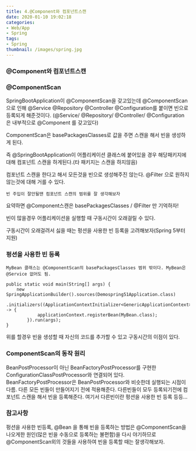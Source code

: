 ```yaml
---
title: 4.@Component와 컴포넌트스캔
date: 2020-01-10 19:02:18
categories:
- Web/App
- Spring
tags:
- Spring
thumbnail: /images/spring.jpg
---
```

### @Component와 컴포넌트스캔

### @ComponentScan
SpringBootApplication이 @ComponentScan을 갖고있는데 @ComponentScan으로 인해 @Service @Repository @Controller @Configuration를 붙이면 빈으로 등록되게 해준것이다.
(@Service/ @Repository/ @Controller/ @Configuration 은 내부적으로 @Component 를 갖고있다)

ComponentScan은 basePackagesClasses로 값을 주면 스캔을 해서 빈을 생성하게 된다.

즉 @SpringBootApplication이 어플리케이션 클래스에 붙어있을 경우 해당패키지에 대해 컴포넌트 스캔을 하게된다.(타 패키지는 스캔을 하지않음)

컴포넌트 스캔을 한다고 해서 모든것을 빈으로 생성해주진 않는다. @Filter 으로 원하지 않는것에 대해 거를 수 있다.

`빈 주입이 잘안될땐 컴포넌트 스캔의 범위를 잘 생각해보자`

요약하면 @Component스캔은 basePackagesClasses /  @Filter 만 기억하자!

빈이 많을경우 어플리케이션을 실행할 때 구동시간이 오래걸릴 수 있다.

구동시간이 오래걸려서 싫을 때는 펑션을 사용한 빈 등록을 고려해보자(Spring 5부터 지원)

### 펑션을 사용한 빈 등록
```
MyBean 클래스는 @ComponentScan의 basePackagesClasses 범위 밖이다. MyBean은 @Service 없어도 됨.

public static void main(String[] args) {
	new SpringApplicationBuilder().sources(Demospring51Application.class)
		.initializers((ApplicationContextInitializer<GenericApplicationContext>)applicationContext -> {
			applicationContext.registerBean(MyBean.class);
		}).run(args);
}
```
위를 할경우 빈을 생성할 때 자신의 코드를 추가할 수 있고 구동시간의 이점이 있다.


### ComponentScan의 동작 원리

BeanPostProcessor이 아닌 BeanFactoryPostProcessor를 구현한 ConfigurationClassPostProcessor와 연결되어 있다.
BeanFactoryPostProcessor은 BeanPostProcessor와 비슷한데 실행되는 시점이 다름. 다른 모든 빈들이 만들어지기 전에 적용해준다.
다른빈들이 모두 등록되기전에 컴포넌트 스캔을 해서 빈을 등록해준다.
여기서 다른빈이란 펑션을 사용한 빈 등록 등등...


### 참고사항
펑션을 사용한 빈등록, @Bean 을 통해 빈을 등록하는 방법은 @ComponentScan을 나오게한 원인(많은 빈을 수동으로 등록하는 불편함)을 다시 야기하므로
@ComponentScan외의 것들을 사용하여 빈을 등록할 때는 잘생각해보자.
